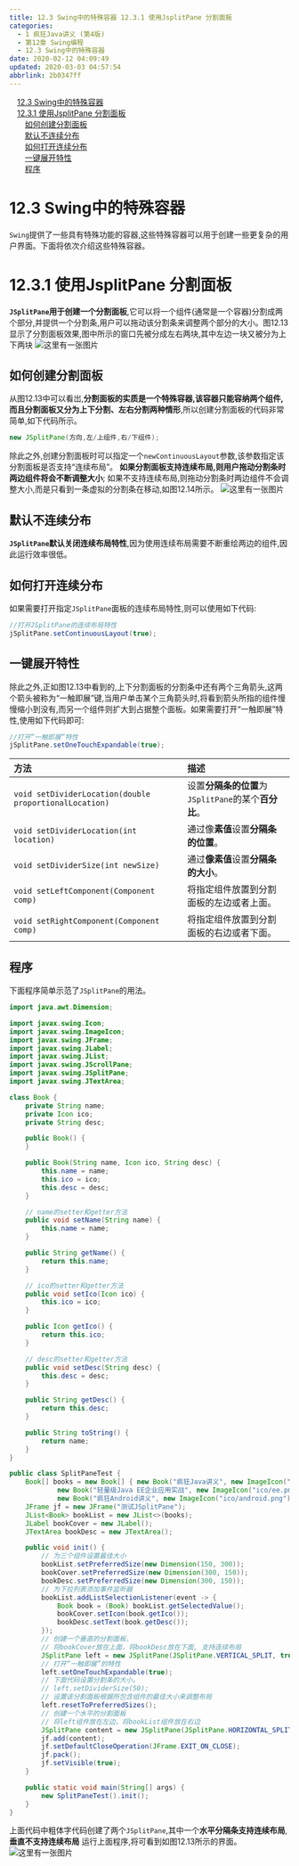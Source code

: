 ```yaml
---
title: 12.3 Swing中的特殊容器 12.3.1 使用JsplitPane 分割面板
categories: 
  - 1 疯狂Java讲义 (第4版)
  - 第12章 Swing编程
  - 12.3 Swing中的特殊容器
date: 2020-02-12 04:09:49
updated: 2020-03-03 04:57:54
abbrlink: 2b0347ff
---
```

<div id='my_toc'><a href="/JavaReadingNotes/2b0347ff/#12-3-Swing中的特殊容器" class="header_1">12.3 Swing中的特殊容器</a>&nbsp;<br><a href="/JavaReadingNotes/2b0347ff/#12-3-1-使用JsplitPane-分割面板" class="header_1">12.3.1 使用JsplitPane 分割面板</a>&nbsp;<br><a href="/JavaReadingNotes/2b0347ff/#如何创建分割面板" class="header_2">如何创建分割面板</a>&nbsp;<br><a href="/JavaReadingNotes/2b0347ff/#默认不连续分布" class="header_2">默认不连续分布</a>&nbsp;<br><a href="/JavaReadingNotes/2b0347ff/#如何打开连续分布" class="header_2">如何打开连续分布</a>&nbsp;<br><a href="/JavaReadingNotes/2b0347ff/#一键展开特性" class="header_2">一键展开特性</a>&nbsp;<br><a href="/JavaReadingNotes/2b0347ff/#程序" class="header_2">程序</a>&nbsp;<br></div>
<style>.header_1{margin-left: 1em;}.header_2{margin-left: 2em;}.header_3{margin-left: 3em;}.header_4{margin-left: 4em;}.header_5{margin-left: 5em;}.header_6{margin-left: 6em;}</style>
<!--more-->
<script>if (navigator.platform.search('arm')==-1){document.getElementById('my_toc').style.display = 'none';}var e,p = document.getElementsByTagName('p');while (p.length>0) {e = p[0];e.parentElement.removeChild(e);}</script>

<!--end-->
# 12.3 Swing中的特殊容器
`Swing`提供了一些具有特殊功能的容器,这些特殊容器可以用于创建一些更复杂的用户界面。下面将依次介绍这些特殊容器。
# 12.3.1 使用JsplitPane 分割面板
**`JSplitPane`用于创建一个分割面板**,它可以将一个组件(通常是一个容器)分割成两个部分,并提供一个分割条,用户可以拖动该分割条来调整两个部分的大小。图12.13显示了分割面板效果,图中所示的窗口先被分成左右两块,其中左边一块又被分为上下两块
![这里有一张图片](https://raw.githubusercontent.com/lanlan2017/images/master/CrazyJavaHandout4/Chapter12/12.3.1/1.png)
## 如何创建分割面板
从图12.13中可以看岀,**分割面板的实质是一个特殊容器,该容器只能容纳两个组件,而且分割面板又分为上下分割、左右分割两种情形**,所以创建分割面板的代码非常简单,如下代码所示。
```java
new JSplitPane(方向,左/上组件,右/下组件);
```
除此之外,创建分割面板时可以指定一个`newContinuousLayout`参数,该参数指定该分割面板是否支持“连续布局”。
**如果分割面板支持连续布局,则用户拖动分割条时两边组件将会不断调整大小**;
如果不支持连续布局,则拖动分割条时两边组件不会调整大小,而是只看到一条虚拟的分割条在移动,如图12.14所示。
![这里有一张图片](https://raw.githubusercontent.com/lanlan2017/images/master/CrazyJavaHandout4/Chapter12/12.3.1/2.png)
## 默认不连续分布
**`JSplitPane`默认关闭连续布局特性**,因为使用连续布局需要不断重绘两边的组件,因此运行效率很低。
## 如何打开连续分布
如果需要打开指定`JSplitPane`面板的连续布局特性,则可以使用如下代码:
```java
//打开JSplitPane的连续布局特性
jSplitPane.setContinuousLayout(true);
```
## 一键展开特性
除此之外,正如图12.13中看到的,上下分割面板的分割条中还有两个三角箭头,这两个箭头被称为“一触即展”键,当用户单击某个三角箭头时,将看到箭头所指的组件慢慢缩小到没有,而另一个组件则扩大到占据整个面板。如果需要打开“一触即展”特性,使用如下代码即可:
```java
//打开“一触即展”特性
jSplitPane.setOneTouchExpandable(true);
```

|方法|描述|
|:--|:--|
|`void setDividerLocation(double proportionalLocation)`|设置**分隔条的位置**为`JSplitPane`的某个**百分比**。|
|`void setDividerLocation(int location)`|通过像**素值**设置**分隔条的位置**。|
|`void setDividerSize(int newSize)`|通过**像素值**设置**分隔条的大小**。|
|`void setLeftComponent(Component comp)`|将指定组件放置到分割面板的左边或者上面。|
|`void setRightComponent(Component comp)`|将指定组件放置到分割面板的右边或者下面。|
## 程序
下面程序简单示范了`JSplitPane`的用法。
```java
import java.awt.Dimension;

import javax.swing.Icon;
import javax.swing.ImageIcon;
import javax.swing.JFrame;
import javax.swing.JLabel;
import javax.swing.JList;
import javax.swing.JScrollPane;
import javax.swing.JSplitPane;
import javax.swing.JTextArea;

class Book {
    private String name;
    private Icon ico;
    private String desc;

    public Book() {
    }

    public Book(String name, Icon ico, String desc) {
        this.name = name;
        this.ico = ico;
        this.desc = desc;
    }

    // name的setter和getter方法
    public void setName(String name) {
        this.name = name;
    }

    public String getName() {
        return this.name;
    }

    // ico的setter和getter方法
    public void setIco(Icon ico) {
        this.ico = ico;
    }

    public Icon getIco() {
        return this.ico;
    }

    // desc的setter和getter方法
    public void setDesc(String desc) {
        this.desc = desc;
    }

    public String getDesc() {
        return this.desc;
    }

    public String toString() {
        return name;
    }
}

public class SplitPaneTest {
    Book[] books = new Book[] { new Book("疯狂Java讲义", new ImageIcon("ico/java.png"), "国内关于Java编程最全面的图书\n看得懂，学得会"),
            new Book("轻量级Java EE企业应用实战", new ImageIcon("ico/ee.png"), "SSH整合开发的经典图书，值得拥有"),
            new Book("疯狂Android讲义", new ImageIcon("ico/android.png"), "全面介绍Android平台应用程序\n开发的各方面知识") };
    JFrame jf = new JFrame("测试JSplitPane");
    JList<Book> bookList = new JList<>(books);
    JLabel bookCover = new JLabel();
    JTextArea bookDesc = new JTextArea();

    public void init() {
        // 为三个组件设置最佳大小
        bookList.setPreferredSize(new Dimension(150, 300));
        bookCover.setPreferredSize(new Dimension(300, 150));
        bookDesc.setPreferredSize(new Dimension(300, 150));
        // 为下拉列表添加事件监听器
        bookList.addListSelectionListener(event -> {
            Book book = (Book) bookList.getSelectedValue();
            bookCover.setIcon(book.getIco());
            bookDesc.setText(book.getDesc());
        });
        // 创建一个垂直的分割面板，
        // 将bookCover放在上面，将bookDesc放在下面, 支持连续布局
        JSplitPane left = new JSplitPane(JSplitPane.VERTICAL_SPLIT, true, bookCover, new JScrollPane(bookDesc));
        // 打开“一触即展”的特性
        left.setOneTouchExpandable(true);
        // 下面代码设置分割条的大小。
        // left.setDividerSize(50);
        // 设置该分割面板根据所包含组件的最佳大小来调整布局
        left.resetToPreferredSizes();
        // 创建一个水平的分割面板
        // 将left组件放在左边，将bookList组件放在右边
        JSplitPane content = new JSplitPane(JSplitPane.HORIZONTAL_SPLIT, left, bookList);
        jf.add(content);
        jf.setDefaultCloseOperation(JFrame.EXIT_ON_CLOSE);
        jf.pack();
        jf.setVisible(true);
    }

    public static void main(String[] args) {
        new SplitPaneTest().init();
    }
}
```
上面代码中粗体字代码创建了两个`JSplitPane`,其中一个**水平分隔条支持连续布局**,**垂直不支持连续布局**
运行上面程序,将可看到如图12.13所示的界面。
![这里有一张图片](https://raw.githubusercontent.com/lanlan2017/images/master/CrazyJavaHandout4/Chapter12/12.3.1/1.png)
<!-- CrazyJavaHandout4/Chapter12/12.3.1/ -->
